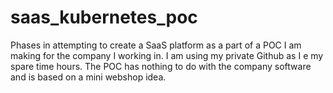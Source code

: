 # saas_kubernetes_poc
Phases in attempting to create a SaaS platform as a part of a POC I am making for the company I working in. I am using my private Github as I e my spare time hours. The POC has nothing to do with the company software and is based on a mini webshop idea.
